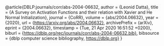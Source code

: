 @article{DBLP:journals/corr/abs-2004-06632,
  author    = {Leonid Datta},
  title     = {A Survey on Activation Functions and their relation with Xavier and
               He Normal Initialization},
  journal   = {CoRR},
  volume    = {abs/2004.06632},
  year      = {2020},
  url       = {https://arxiv.org/abs/2004.06632},
  archivePrefix = {arXiv},
  eprint    = {2004.06632},
  timestamp = {Tue, 21 Apr 2020 16:51:52 +0200},
  biburl    = {https://dblp.org/rec/journals/corr/abs-2004-06632.bib},
  bibsource = {dblp computer science bibliography, https://dblp.org}
}